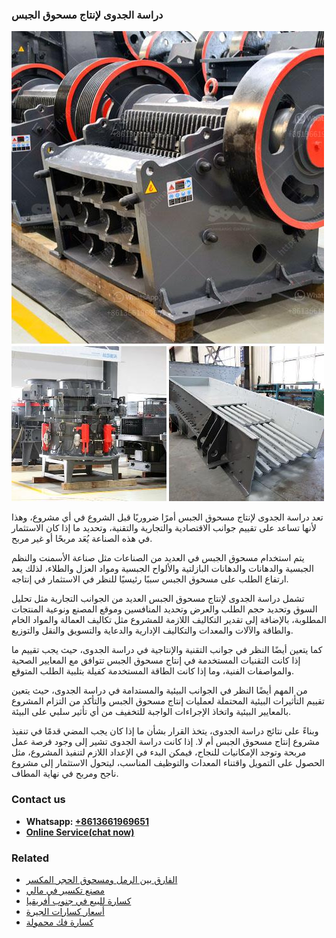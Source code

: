 <h3>دراسة الجدوى لإنتاج مسحوق الجبس</h3><img src='1701850908.jpg' alt=''><p>تعد دراسة الجدوى لإنتاج مسحوق الجبس أمرًا ضروريًا قبل الشروع في أي مشروع، وهذا لأنها تساعد على تقييم جوانب الاقتصادية والتجارية والتقنية، وتحديد ما إذا كان الاستثمار في هذه الصناعة يُعَد مربحًا أو غير مربح.</p><p>يتم استخدام مسحوق الجبس في العديد من الصناعات مثل صناعة الأسمنت والنظم الجبسية والدهانات والدهانات البازلتية والألواح الجبسية ومواد العزل والطلاء، لذلك يعد ارتفاع الطلب على مسحوق الجبس سببًا رئيسيًا للنظر في الاستثمار في إنتاجه.</p><p>تشمل دراسة الجدوى لإنتاج مسحوق الجبس العديد من الجوانب التجارية مثل تحليل السوق وتحديد حجم الطلب والعرض وتحديد المنافسين وموقع المصنع ونوعية المنتجات المطلوبة، بالإضافة إلى تقدير التكاليف اللازمة للمشروع مثل تكاليف العمالة والمواد الخام والطاقة والآلات والمعدات والتكاليف الإدارية والدعاية والتسويق والنقل والتوزيع.</p><p>كما يتعين أيضًا النظر في جوانب التقنية والإنتاجية في دراسة الجدوى، حيث يجب تقييم ما إذا كانت التقنيات المستخدمة في إنتاج مسحوق الجبس تتوافق مع المعايير الصحية والمواصفات الفنية، وما إذا كانت الطاقة المستخدمة كفيلة بتلبية الطلب المتوقع.</p><p>من المهم أيضًا النظر في الجوانب البيئية والمستدامة في دراسة الجدوى، حيث يتعين تقييم التأثيرات البيئية المحتملة لعمليات إنتاج مسحوق الجبس والتأكد من التزام المشروع بالمعايير البيئية واتخاذ الإجراءات الواجبة للتخفيف من أي تأثير سلبي على البيئة.</p><p>وبناءً على نتائج دراسة الجدوى، يتخذ القرار بشأن ما إذا كان يجب المضي قدمًا في تنفيذ مشروع إنتاج مسحوق الجبس أم لا. إذا كانت دراسة الجدوى تشير إلى وجود فرصة عمل مربحة وتوجد الإمكانيات للنجاح، فيمكن البدء في الإعداد اللازم لتنفيذ المشروع، مثل الحصول على التمويل واقتناء المعدات والتوظيف المناسب، ليتحول الاستثمار إلى مشروع ناجح ومربح في نهاية المطاف.</p><h3>Contact us</h3><ul><li><strong>Whatsapp:&nbsp;<a href="https://wa.me/8613661969651">+8613661969651</a></strong></li><li><a href="https://swt.shibang-china.com/?git&amp;zhl&amp;دراسة الجدوى لإنتاج مسحوق الجبس"><strong>Online Service(chat now)</strong></a></li></ul><h3>Related</h3><ul><li><a href='الفارق بين الرمل ومسحوق الحجر المكسر.md'>الفارق بين الرمل ومسحوق الحجر المكسر</a></li><li><a href='مصنع تكسير في مالي.md'>مصنع تكسير في مالي</a></li><li><a href='كسارة للبيع في جنوب أفريقيا.md'>كسارة للبيع في جنوب أفريقيا</a></li><li><a href='أسعار كسارات الجيرة.md'>أسعار كسارات الجيرة</a></li><li><a href='كسارة فك محمولة.md'>كسارة فك محمولة</a></li></ul>